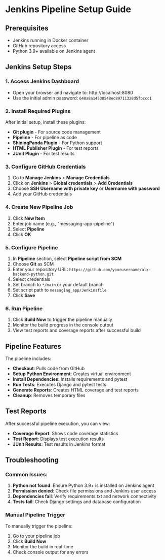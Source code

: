 # Jenkins Pipeline Setup Guide

## Prerequisites
- Jenkins running in Docker container
- GitHub repository access
- Python 3.9+ available on Jenkins agent

## Jenkins Setup Steps

### 1. Access Jenkins Dashboard
- Open your browser and navigate to: http://localhost:8080
- Use the initial admin password: `648a8a14538548ec89711328d5fbccc1`

### 2. Install Required Plugins
After initial setup, install these plugins:
- **Git plugin** - For source code management
- **Pipeline** - For pipeline as code
- **ShiningPanda Plugin** - For Python support
- **HTML Publisher Plugin** - For test reports
- **JUnit Plugin** - For test results

### 3. Configure GitHub Credentials
1. Go to **Manage Jenkins** > **Manage Credentials**
2. Click on **Jenkins** > **Global credentials** > **Add Credentials**
3. Choose **SSH Username with private key** or **Username with password**
4. Add your GitHub credentials

### 4. Create New Pipeline Job
1. Click **New Item**
2. Enter job name (e.g., "messaging-app-pipeline")
3. Select **Pipeline**
4. Click **OK**

### 5. Configure Pipeline
1. In **Pipeline** section, select **Pipeline script from SCM**
2. Choose **Git** as SCM
3. Enter your repository URL: `https://github.com/yourusername/alx-backend-python.git`
4. Select credentials
5. Set branch to `*/main` or your default branch
6. Set script path to `messaging_app/Jenkinsfile`
7. Click **Save**

### 6. Run Pipeline
1. Click **Build Now** to trigger the pipeline manually
2. Monitor the build progress in the console output
3. View test reports and coverage reports after successful build

## Pipeline Features

The pipeline includes:
- **Checkout**: Pulls code from GitHub
- **Setup Python Environment**: Creates virtual environment
- **Install Dependencies**: Installs requirements and pytest
- **Run Tests**: Executes Django and pytest tests
- **Generate Reports**: Creates HTML coverage and test reports
- **Cleanup**: Removes temporary files

## Test Reports

After successful pipeline execution, you can view:
- **Coverage Report**: Shows code coverage statistics
- **Test Report**: Displays test execution results
- **JUnit Results**: Test results in Jenkins format

## Troubleshooting

### Common Issues:
1. **Python not found**: Ensure Python 3.9+ is installed on Jenkins agent
2. **Permission denied**: Check file permissions and Jenkins user access
3. **Dependencies fail**: Verify requirements.txt and network connectivity
4. **Tests fail**: Check Django settings and database configuration

### Manual Pipeline Trigger
To manually trigger the pipeline:
1. Go to your pipeline job
2. Click **Build Now**
3. Monitor the build in real-time
4. Check console output for any errors

